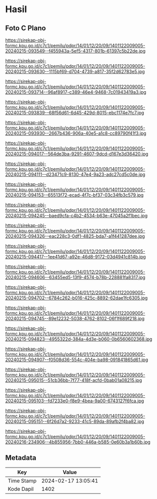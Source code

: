 # Hasil

## Foto C Plano

https://sirekap-obj-formc.kpu.go.id/c7c1/pemilu/pdpr/14/01/12/20/09/1401122009005-20240215-093549--f455943a-5ef5-4317-801b-61397c5b22de.jpg

https://sirekap-obj-formc.kpu.go.id/c7c1/pemilu/pdpr/14/01/12/20/09/1401122009005-20240215-093630--1115bf69-d704-4739-a817-35f2d62783e5.jpg

https://sirekap-obj-formc.kpu.go.id/c7c1/pemilu/pdpr/14/01/12/20/09/1401122009005-20240215-093714--96af8917-c389-46e4-9468-7c01943419a3.jpg

https://sirekap-obj-formc.kpu.go.id/c7c1/pemilu/pdpr/14/01/12/20/09/1401122009005-20240215-093839--68f56d61-6d45-429d-8015-ebc1174e7fc7.jpg

https://sirekap-obj-formc.kpu.go.id/c7c1/pemilu/pdpr/14/01/12/20/09/1401122009005-20240215-093930--2667b436-906a-40e5-a1c8-cc89790f41f3.jpg

https://sirekap-obj-formc.kpu.go.id/c7c1/pemilu/pdpr/14/01/12/20/09/1401122009005-20240215-094017--564de3ba-9291-4607-9dcd-d167e3d36420.jpg

https://sirekap-obj-formc.kpu.go.id/c7c1/pemilu/pdpr/14/01/12/20/09/1401122009005-20240215-094111--d23471c9-8130-47e4-9a23-adc27cd5c0de.jpg

https://sirekap-obj-formc.kpu.go.id/c7c1/pemilu/pdpr/14/01/12/20/09/1401122009005-20240215-094153--65513f72-ecad-4f7c-bf37-03c34fb3c579.jpg

https://sirekap-obj-formc.kpu.go.id/c7c1/pemilu/pdpr/14/01/12/20/09/1401122009005-20240215-094245--baed9cfa-c4b2-4534-b63e-47045a2f1bec.jpg

https://sirekap-obj-formc.kpu.go.id/c7c1/pemilu/pdpr/14/01/12/20/09/1401122009005-20240215-094326--eac228c3-0df1-4825-bda7-a1f441287dee.jpg

https://sirekap-obj-formc.kpu.go.id/c7c1/pemilu/pdpr/14/01/12/20/09/1401122009005-20240215-094417--1ee41d67-a92e-46d8-9172-03d4941c814b.jpg

https://sirekap-obj-formc.kpu.go.id/c7c1/pemilu/pdpr/14/01/12/20/09/1401122009005-20240215-094606--63455ed5-13f9-4574-b78b-228881fa8317.jpg

https://sirekap-obj-formc.kpu.go.id/c7c1/pemilu/pdpr/14/01/12/20/09/1401122009005-20240215-094702--6784c262-b016-425c-8892-62dae1fc6305.jpg

https://sirekap-obj-formc.kpu.go.id/c7c1/pemilu/pdpr/14/01/12/20/09/1401122009005-20240215-094745--89e12232-5038-4762-8102-06f1f689f218.jpg

https://sirekap-obj-formc.kpu.go.id/c7c1/pemilu/pdpr/14/01/12/20/09/1401122009005-20240215-094823--4955322d-384a-4d3e-b060-0b6560602368.jpg

https://sirekap-obj-formc.kpu.go.id/c7c1/pemilu/pdpr/14/01/12/20/09/1401122009005-20240215-094907--f0508d36-554c-404e-ba98-091841865d61.jpg

https://sirekap-obj-formc.kpu.go.id/c7c1/pemilu/pdpr/14/01/12/20/09/1401122009005-20240215-095015--51cb36bb-7f77-418f-acfd-0bab01a08215.jpg

https://sirekap-obj-formc.kpu.go.id/c7c1/pemilu/pdpr/14/01/12/20/09/1401122009005-20240215-095103--fd7233e0-f8e9-4bea-9a00-6743127f6fca.jpg

https://sirekap-obj-formc.kpu.go.id/c7c1/pemilu/pdpr/14/01/12/20/09/1401122009005-20240215-095151--6f26d7a2-9233-41c5-89da-89afb2f4ba82.jpg

https://sirekap-obj-formc.kpu.go.id/c7c1/pemilu/pdpr/14/01/12/20/09/1401122009005-20240216-234906--4b855956-7bb0-446a-b585-0e60b3a1b60b.jpg


## Metadata

| Key        | Value               |
| ---------- | ------------------- |
| Time Stamp | 2024-02-17 13:05:41 |
| Kode Dapil | 1402                |



